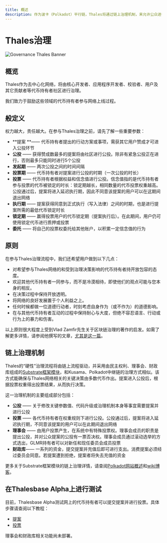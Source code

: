 ```yaml
---
title: 概述
description: 作为波卡（Polkadot）平行链，Thales将通过链上治理机制，来允许公众进行权重投票。
---
```


# Thales治理

![Governance Thales Banner](/images/governance/governance-overview-banner.png)

## 概览

Thales作为去中心化网络，将由核心开发者、应用程序开发者、校验者、用户及其它贡献者等代币持有者社区进行治理。

我们致力于鼓励这些领域的代币持有者参与网络上线过程。

## 般定义

权力越大，责任越大。在参与Thales治理之前，请先了解一些重要参数：

 - **提案 **—— 代币持有者提出的行动方案或事项，需获其它用户赞成才可进入公投环节
 - **公投** —— 获得赞成数最多的提案将由社区进行公投。除非有紧急公投正在进行，否则最多只能同时进行5个公投
 - **发起期** —— 两次公投之间的时间间隔
 - **投票期** —— 代币持有者对提案进行公投的时期（一次公投的时长）
- **投票** —— 代币持有者根据权益和信念值进行公投。信念值指的是代币持有者参与投票的代币被锁定的时长：锁定期越长，相同数量的代币投票权重越高。公投通过后，提案将进入延迟执行期，因此不同意该提案的用户可以在这期间退出网络
 - **执行期** —— 提案获得同意到正式执行（写入法律）之间的时期，也是进行提案所需的最低代币锁定时长
 - **锁定期** —— 赢得投票用户的代币锁定期（提案执行后）。在此期间，用户仍可使用锁定代币进行质押或投票
 - **委托** —— 将自己的投票权委托给其他账户，以积累一定信念值的行为

## 原则

在参与Thales治理流程中，我们还希望用户做到以下几点：

 - 对希望参与Thales网络的和受到治理决策影响的代币持有者持开放包容的态度。
 - 欢迎其他代币持有者一同参与，而不是冷漠相待，即使他们的观点可能与您本身的相反。
 - 在决策过程中保持开放透明。
 - 将网络的良好发展置于个人利益之上。
 - 任何时候都做一位道德行动者，时刻考虑自身作为（或不作为）的道德影响。
 - 在与其他代币持有者互动的过程中保持耐心与大度，但绝不容忍语言、行动或行为上的暴力和伤害。

以上原则很大程度上受到Vlad Zamfir先生关于区块链治理的著作的启发。如需了解更多详情，请参阅他撰写的文章，[尤其是这一篇](https://medium.com/@Vlad_Zamfir/how-to-participate-in-blockchain-governance-in-good-faith-and-with-good-manners-bd4e16846434)。

## 链上治理机制

Thales的“硬性”治理流程将由链上流程驱动，并采用由民主权利、理事会、财政库组成的[Substrate框架模块](/resources/glossary/#substrate-frame-pallets)，和Kusama、Polkadot中继链的治理方式相似。该方式能确保与Thales网络相关的关键决策由多数代币作出。提案进入公投后，根据投票权重得出投票结果，从而执行决策。

这一治理机制的主要组成部分包括：

 - **公投** —— 关于修改关键参数值、代码升级或治理机制本身等事宜需要提案并进行公投
 - **投票** —— 各代币持有者在权重规则下进行公投。公投通过后，提案将进入延迟执行期，不同意该提案的用户可以在此期间退出网络
 - **理事会** —— 由用户投票产生，在系统中有特殊投票权。理事会成员的职责是提出公投，并对公众提案的公投有一票否决权。理事会成员通过滚动选举的方式选出，GLMR持有者可以对新任和现任委员会成员投票
 - **财政库**—— 一系列的资金，提交提案并充值后即可进行支出。消费提案必须经过委员会同意。若提案遭到拒绝，提案者将失去充值的资金

更多关于Substrate框架模块的链上治理详情，请查阅[Polkadot网站概述](https://polkadot.network/a-walkthrough-of-polkadots-governance/)和[wiki博客](https://wiki.polkadot.network/docs/en/learn-governance)。

## 在Thalesbase Alpha上进行测试

目前，Thalesbase Alpha测试网上的代币持有者可以提交提案并进行投票。具体步骤请查阅以下教程：

 - [提案](/governance/proposals/)
 - [投票](/governance/voting/)

理事会和财政库相关功能尚未部署。

